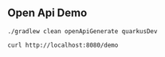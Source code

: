 ## Open Api Demo

    ./gradlew clean openApiGenerate quarkusDev

    curl http://localhost:8080/demo